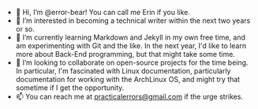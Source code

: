 - 👋 Hi, I’m @error-bear! You can call me Erin if you like. 
- 👀 I’m interested in becoming a technical writer within the next two years or so.
- 🌱 I’m currently learning Markdown and Jekyll in my own free time, and am experimenting with Git and the like. In the next year, I'd like to learn more about Back-End programming, but that might take some time. 
- 💞️ I’m looking to collaborate on open-source projects for the time being. In particular, I'm fascinated with Linux documentation, particularly documentation for working with the ArchLinux OS, and might try that sometime if I get the opportunity.
- 📫 You can reach me at practicalerrors@gmail.com if the urge strikes. 

<!---
error-bear/error-bear is a ✨ special ✨ repository because its `README.md` (this file) appears on your GitHub profile.
You can click the Preview link to take a look at your changes.
--->
